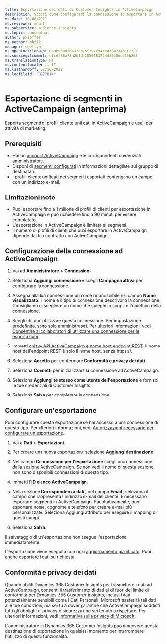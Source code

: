 ```yaml
---
title: Esportazione dei dati di Customer Insights in ActiveCampaign
description: Scopri come configurare la connessione ed esportare in ActiveCampaign.
ms.date: 10/08/2021
ms.reviewer: mhart
ms.subservice: audience-insights
ms.topic: conceptual
author: pkieffer
ms.author: philk
manager: shellyha
ms.openlocfilehash: 089b9b0d76437e695f797f941ed384734d8f772e
ms.sourcegitcommit: e7cdf36a78a2b1dd2850183224d39c8dde46b26f
ms.translationtype: HT
ms.contentlocale: it-IT
ms.lasthandoff: 02/16/2022
ms.locfileid: "8227814"
---
```

# <a name="export-segments-to-activecampaign-preview"></a>Esportazione di segmenti in ActiveCampaign (anteprima)

Esporta segmenti di profili cliente unificati in ActiveCampaign e usali per attività di marketing.

## <a name="prerequisites"></a>Prerequisiti

-   Hai un [account ActiveCampaign](https://www.activecampaign.com/) e le corrispondenti credenziali amministratore.
-   Disponi di [segmenti configurati](segments.md) in Informazioni dettagliate sul gruppo di destinatari.
-   I profili cliente unificati nei segmenti esportati contengono un campo con un indirizzo e-mail.

## <a name="known-limitations"></a>Limitazioni note

- Puoi esportare fino a 1 milione di profili di clienti per esportazione in ActiveCampaign e può richiedere fino a 90 minuti per essere completato.
- L'esportazione in ActiveCampaign è limitata ai segmenti.
- Il numero di profili di clienti che puoi esportare in ActiveCampaign dipende dal tuo contratto con ActiveCampaign.

## <a name="set-up-connection-to-activecampaign"></a>Configurazione della connessione ad ActiveCampaign

1. Vai ad **Amministratore** > **Connessioni**.

1. Seleziona **Aggiungi connessione** e scegli **Campagna attiva** per configurare la connessione.

1. Assegna alla tua connessione un nome riconoscibile nel campo **Nome visualizzato**. Il nome e il tipo di connessione descrivono la connessione. Consigliamo di scegliere un nome che spieghi lo scopo e l'obiettivo della connessione.

1. Scegli chi può utilizzare questa connessione. Per impostazione predefinita, sono solo amministratori. Per ulteriori informazioni, vedi [Consentire ai collaboratori di utilizzare una connessione per le esportazioni](connections.md#allow-contributors-to-use-a-connection-for-exports).

1. Immetti [chiave API ActiveCampaign e nome host endpoint REST](https://help.activecampaign.com/hc/articles/207317590-Getting-started-with-the-API#how-to-obtain-your-activecampaign-api-url-and-key). Il nome host dell'endpoint REST è solo il nome host, senza https://. 

1. Seleziona **Accetto** per confermare **Conformità e privacy dei dati**.

1. Seleziona **Connetti** per inizializzare la connessione ad ActiveCampaign.

1. Seleziona **Aggiungi te stesso come utente dell'esportazione** e fornisci le tue credenziali di Customer Insights.

1. Seleziona **Salva** per completare la connessione.

## <a name="configure-an-export"></a>Configurare un'esportazione

Puoi configurare questa esportazione se hai accesso a una connessione di questo tipo. Per ulteriori informazioni, vedi [Autorizzazioni necessarie per configurare un'esportazione](export-destinations.md#set-up-a-new-export).

1. Vai a **Dati** > **Esportazioni**.

1. Per creare una nuova esportazione seleziona **Aggiungi destinazione**.

1. Nel campo **Connessione per l'esportazione** scegli una connessione dalla sezione ActiveCampaign. Se non vedi il nome di questa sezione, non sono disponibili connessioni di questo tipo.

1. Immetti l'[**ID elenco ActiveCampaign**](https://help.activecampaign.com/hc/articles/360000030559-How-to-create-a-list-in-ActiveCampaign).    

1. Nella sezione **Corrispondenza dati** , nel campo **Email** , seleziona il campo che rappresenta l'indirizzo e-mail del cliente. È necessario esportare segmenti in ActiveCampaign. Facoltativamente, puoi esportare nome, cognome e telefono per creare e-mail più personalizzate. Seleziona Aggiungi attributo per eseguire il mapping di questi campi.

1. Seleziona **Salva**.

Il salvataggio di un'esportazione non esegue l'esportazione immediatamente.

L'esportazione viene eseguita con ogni [aggiornamento pianificato](system.md#schedule-tab). Puoi anche [esportare i dati su richiesta](export-destinations.md#run-exports-on-demand). 


## <a name="data-privacy-and-compliance"></a>Conformità e privacy dei dati

Quando abiliti Dynamics 365 Customer Insights per trasmettere i dati ad ActiveCampaign, consenti il trasferimento di dati al di fuori del limite di conformità per Dynamics 365 Customer Insights, inclusi i dati potenzialmente sensibili come i Dati Personali. Microsoft trasferirà tali dati alle tue condizioni, ma sei tu a dover garantire che ActiveCampaign soddisfi tutti gli obblighi di privacy e sicurezza che sei tenuto a rispettare. Per ulteriori informazioni, vedi [Informativa sulla privacy di Microsoft](https://go.microsoft.com/fwlink/?linkid=396732).

L'amministratore di Dynamics 365 Customer Insights può rimuovere questa destinazione di esportazione in qualsiasi momento per interrompere l'utilizzo di questa funzionalità.
